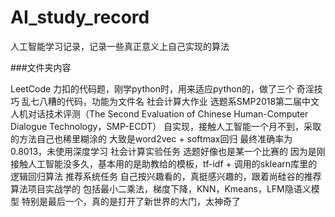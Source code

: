 # AI_study_record
人工智能学习记录，记录一些真正意义上自己实现的算法

###文件夹内容

LeetCode 
	力扣的代码题，刚学python时，用来适应python的，做了三个
奇淫技巧 
	乱七八糟的代码，功能为文件名
社会计算大作业
	选题系SMP2018第二届中文人机对话技术评测（The Second Evaluation of Chinese Human-Computer Dialogue Technology，SMP-ECDT）
	自实现，接触人工智能一个月不到，采取的方法自己也稀里糊涂的
	大致是word2vec + softmax回归
	最终准确率为0.8013，未使用深度学习
社会计算实验任务
	选题好像也是某一个比赛的
	因为是刚接触人工智能没多久，基本用的是助教给的模板，tf-idf + 调用的sklearn库里的逻辑回归算法
推荐系统任务
	自己按兴趣看的，真挺感兴趣的，跟着尚硅谷的推荐算法项目实战学的
	包括最小二乘法，梯度下降，KNN，Kmeans，LFM隐语义模型
	特别是最后一个，真的是打开了新世界的大门，太神奇了